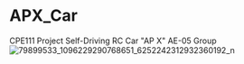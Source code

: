 # APX_Car
CPE111 Project Self-Driving RC Car "AP X"
AE-05 Group
![79899533_1096229290768651_6252242312932360192_n](https://user-images.githubusercontent.com/45389169/70800339-93552f00-1dde-11ea-869e-2c214a80c943.jpg)
